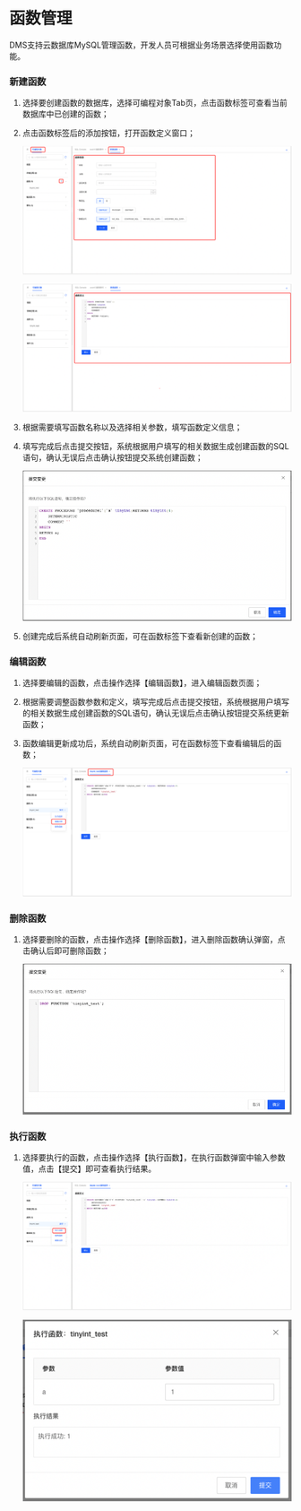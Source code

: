 # 函数管理

DMS支持云数据库MySQL管理函数，开发人员可根据业务场景选择使用函数功能。

### 新建函数

1. 选择要创建函数的数据库，选择可编程对象Tab页，点击函数标签可查看当前数据库中已创建的函数；

2. 点击函数标签后的添加按钮，打开函数定义窗口；

   ![image-20220914153134901](../../image/image-20220914153134901.png)

   ![image-20220914153236029](../../image/image-20220914153236029.png)

3. 根据需要填写函数名称以及选择相关参数，填写函数定义信息；

4. 填写完成后点击提交按钮，系统根据用户填写的相关数据生成创建函数的SQL语句，确认无误后点击确认按钮提交系统创建函数；

   ![image-20220914102801189](../../image/image-20220914102801189.png)

5. 创建完成后系统自动刷新页面，可在函数标签下查看新创建的函数；

### 编辑函数

1. 选择要编辑的函数，点击操作选择【编辑函数】，进入编辑函数页面；

2. 根据需要调整函数参数和定义，填写完成后点击提交按钮，系统根据用户填写的相关数据生成创建函数的SQL语句，确认无误后点击确认按钮提交系统更新函数；

3. 函数编辑更新成功后，系统自动刷新页面，可在函数标签下查看编辑后的函数；

   ![image-20220914153336290](../../image/image-20220914153336290.png)

### 删除函数

1. 选择要删除的函数，点击操作选择【删除函数】，进入删除函数确认弹窗，点击确认后即可删除函数；

   ![image-20220914104042304](../../image/image-20220914104042304.png)

### 执行函数

1. 选择要执行的函数，点击操作选择【执行函数】，在执行函数弹窗中输入参数值，点击【提交】即可查看执行结果。

   ![image-20220914153414453](../../image/image-20220914153414453.png)

   ![image-20220914104119191](../../image/image-20220914104119191.png)


